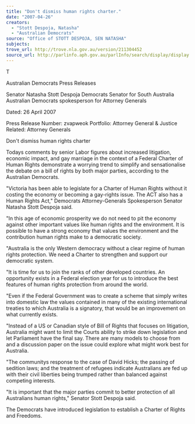 ```yaml
---
title: "Don't dismiss human rights charter."
date: "2007-04-26"
creators:
  - "Stott Despoja, Natasha"
  - "Australian Democrats"
source: "Office of STOTT DESPOJA, SEN NATASHA"
subjects:
trove_url: http://trove.nla.gov.au/version/211304452
source_url: http://parlinfo.aph.gov.au/parlInfo/search/display/display.w3p;query=Id%3A%22media/pressrel/1TVM6%22
---
```


 T

 Australian Democrats Press Releases

 Senator Natasha Stott Despoja  Democrats Senator for South Australia  Australian Democrats spokesperson for Attorney Generals

 Dated: 26 April 2007 

 Press Release Number: zvapweok  Portfolio: Attorney General & Justice  Related: Attorney Generals 

 Don't dismiss human rights charter

 Todays comments by senior Labor figures about increased litigation, economic impact, and gay  marriage in the context of a Federal Charter of Human Rights demonstrate a worrying trend to simplify  and sensationalise the debate on a bill of rights by both major parties, according to the Australian  Democrats.   

 "Victoria has been able to legislate for a Charter of Human Rights without it costing the economy or  becoming a gay-rights issue. The ACT also has a Human Rights Act," Democrats Attorney-Generals  Spokesperson Senator Natasha Stott Despoja said.   

 "In this age of economic prosperity we do not need to pit the economy against other important values  like human rights and the environment. It is possible to have a strong economy that values the  environment and the contribution human rights make to a democratic society.   

 "Australia is the only Western democracy without a clear regime of human rights protection. We need a  Charter to strengthen and support our democratic system.   

 "It is time for us to join the ranks of other developed countries. An opportunity exists in a Federal election  year for us to introduce the best features of human rights protection from around the world.   

 "Even if the Federal Government was to create a scheme that simply writes into domestic law the values  contained in many of the existing international treaties to which Australia is a signatory, that would be an  improvement on what currently exists.   

 "Instead of a US or Canadian style of Bill of Rights that focuses on litigation, Australia might want to limit  the Courts ability to strike down legislation and let Parliament have the final say. There are many models  to choose from and a discussion paper on the issue could explore what might work best for Australia.   

 "The communitys response to the case of David Hicks; the passing of sedition laws; and the treatment of  refugees indicate Australians are fed up with their civil liberties being trumped rather than balanced  against competing interests.    

 "It is important that the major parties commit to better protection of all Australians human rights," Senator  Stott Despoja said.   

 The Democrats have introduced legislation to establish a Charter of Rights and Freedoms. 

 

